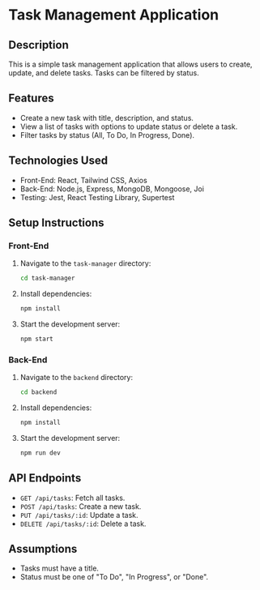 # Task Management Application

## Description
This is a simple task management application that allows users to create, update, and delete tasks. Tasks can be filtered by status.

## Features
- Create a new task with title, description, and status.
- View a list of tasks with options to update status or delete a task.
- Filter tasks by status (All, To Do, In Progress, Done).

## Technologies Used
- Front-End: React, Tailwind CSS, Axios
- Back-End: Node.js, Express, MongoDB, Mongoose, Joi
- Testing: Jest, React Testing Library, Supertest

## Setup Instructions

### Front-End
1. Navigate to the `task-manager` directory:
    ```sh
    cd task-manager
    ```
2. Install dependencies:
    ```sh
    npm install
    ```
3. Start the development server:
    ```sh
    npm start
    ```

### Back-End
1. Navigate to the `backend` directory:
    ```sh
    cd backend
    ```
2. Install dependencies:
    ```sh
    npm install
    ```
3. Start the development server:
    ```sh
    npm run dev
    ```

## API Endpoints
- `GET /api/tasks`: Fetch all tasks.
- `POST /api/tasks`: Create a new task.
- `PUT /api/tasks/:id`: Update a task.
- `DELETE /api/tasks/:id`: Delete a task.

## Assumptions
- Tasks must have a title.
- Status must be one of "To Do", "In Progress", or "Done".
